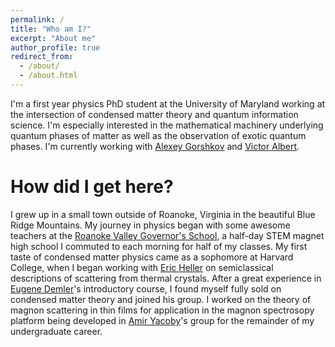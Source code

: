 ```yaml
---
permalink: /
title: "Who am I?"
excerpt: "About me" 
author_profile: true
redirect_from: 
  - /about/
  - /about.html
---
```

I'm a first year physics PhD student at the University of Maryland working at the intersection of condensed matter theory and quantum information science. I'm especially interested in the mathematical machinery underlying quantum phases of matter as well as the observation of exotic quantum phases. I'm currently working with [Alexey Gorshkov](https://groups.jqi.umd.edu/gorshkov/) and [Victor Albert](https://sites.google.com/site/victorvalbert/home).

How did I get here?
======
I grew up in a small town outside of Roanoke, Virginia in the beautiful Blue Ridge Mountains. My journey in physics began with some awesome teachers at the [Roanoke Valley Governor's School](https://www.rvgs.k12.va.us/), a half-day STEM magnet high school I commuted to each morning for half of my classes. My first taste of condensed matter physics came as a sophomore at Harvard College, when I began working with [Eric Heller](https://www.physics.harvard.edu/people/facpages/heller) on semiclassical descriptions of scattering from thermal crystals. After a great experience in [Eugene Demler](https://www.phys.ethz.ch/the-department/people/person-detail.MjE0OTUw.TGlzdC84NDUsMTE3MjU5OTI5OQ==.html)'s introductory course, I found myself fully sold on condensed matter theory and joined his group. I worked on the theory of magnon scattering in thin films for application in the magnon spectrosopy platform being developed in [Amir Yacoby](http://yacoby.physics.harvard.edu/)'s group for the remainder of my undergraduate career.

